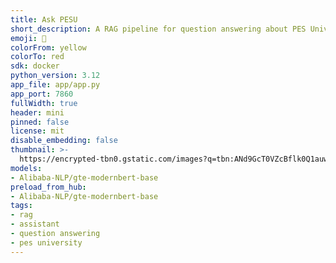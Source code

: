 ```yaml
---
title: Ask PESU
short_description: A RAG pipeline for question answering about PES University
emoji: 🦀
colorFrom: yellow
colorTo: red
sdk: docker
python_version: 3.12
app_file: app/app.py
app_port: 7860
fullWidth: true
header: mini
pinned: false
license: mit
disable_embedding: false
thumbnail: >-
  https://encrypted-tbn0.gstatic.com/images?q=tbn:ANd9GcT0VZcBflk0Q1auwPmjuXgoBj-VzFd9Iz_JfA&s
models:
- Alibaba-NLP/gte-modernbert-base
preload_from_hub:
- Alibaba-NLP/gte-modernbert-base
tags:
- rag
- assistant
- question answering
- pes university
---
```

